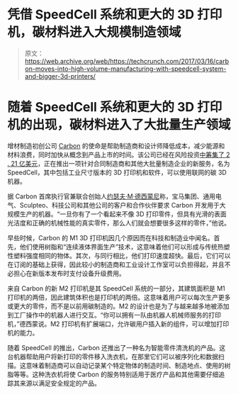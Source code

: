 # 凭借 SpeedCell 系统和更大的 3D 打印机，碳材料进入大规模制造领域 

> 原文：<https://web.archive.org/web/https://techcrunch.com/2017/03/16/carbon-moves-into-high-volume-manufacturing-with-speedcell-system-and-bigger-3d-printers/>

# 随着 SpeedCell 系统和更大的 3D 打印机的出现，碳材料进入了大批量生产领域

增材制造初创公司 [Carbon](https://web.archive.org/web/20230129061535/http://www.carbon3d.com/) 的使命是帮助制造商和设计师降低成本，减少能源和材料浪费，同时加快从概念到产品上市的时间。该公司已经在风险投资[中筹集了 2 . 21 亿美元](https://web.archive.org/web/20230129061535/https://techcrunch.com/2016/09/15/carbon-3d-raises-81-million-for-international-expansion-of-its-rapid-3-d-printing-tech/)，正在推出一项针对合同制造商和其他大批量制造企业的新服务，名为 SpeedCell，其中包括工业尺寸版本的 3D 打印机和软件，可以使用联网的碳 3D 机器。

据 Carbon 首席执行官兼联合创始人[约瑟夫·M·德西蒙尼](https://web.archive.org/web/20230129061535/http://www.carbon3d.com/about/)称，宝马集团、通用电气、Sculpteo、科技公司和其他公司的客户和合作伙伴要求 Carbon 开发用于大规模生产的机器。“一旦你有了一个看起来不像 3D 打印零件，但具有光滑的表面光洁度和正确的机械性能的真实零件，那么人们就会想要很多这样的零件，”他说。

早些时候，Carbon 的 M1 3D 打印机因几个原因而在科技和制造业中闻名。首先，他们使用树脂和“连续液体界面生产”技术，这意味着他们可以形成与传统热塑性塑料强度相同的物体。其次，与同行相比，他们打印速度超快。最后，它们可以在订阅的基础上获得，因此较小的制造商和工业设计工作室可以负担得起，并且不必担心在新版本发布时支付设备升级费用。

来自 Carbon 的新 M2 打印机是其 SpeedCell 系统的一部分，其建筑面积是 M1 打印机的两倍，因此建筑体积也是打印机的两倍。这意味着用户可以每次生产更多或更大的零件，而不是以前用碳制造的。M2 的设计也是为了与越来越多地被添加到工厂操作中的机器人进行交互。“你可以拥有一队由机器人机械师服务的打印机，”德西蒙说。M2 打印机有扩展端口，允许碳用户插入新的组件，可以增加打印机的能力。

随着 SpeedCell 的推出，Carbon 还推出了一种名为智能零件清洗机的产品。这台机器帮助用户将新打印的零件移入洗衣机，在那里它们可以被序列化和数据扫描。这意味着制造商可以自动记录某个特定物体的制造时间、制造地点、使用的树脂等等。这种洗衣机将使 Carbon 的服务特别适用于医疗产品和其他需要仔细追踪其来源以满足安全规定的产品。